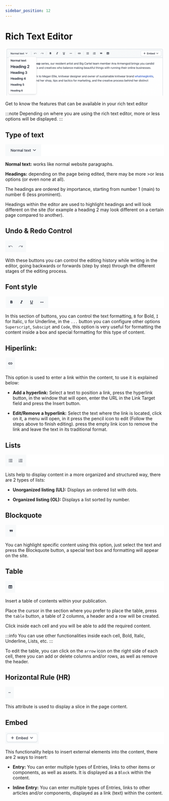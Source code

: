 ```yaml
---
sidebar_position: 12
---
```


# Rich Text Editor

![Import Asset](/img/screen13.png)

Get to know the features that can be available in your rich text editor

:::note
Depending on where you are using the rich text editor, more or less options will be displayed.
:::

## Type of text

![Type of text](/img/screen14.png)

**Normal text:** works like normal website paragraphs.

**Headings:** depending on the page being edited, there may be more >or less options (or even none at all).

The headings are ordered by importance, starting from number 1 (main) to number 6 (less prominent).

Headings within the editor are used to highlight headings and will look different on the site (for example a heading 2 may look different on a certain page compared to another).

## Undo & Redo Control

![Undo & Redo Control](/img/screen15.png)

With these buttons you can control the editing history while writing in the editor, going backwards or forwards (step by step) through the different stages of the editing process.

## Font style

![Font style](/img/screen16.png)

In this section of buttons, you can control the text formatting, `B` for Bold, `I` for Italic, `U` for Underline, in the `...` button you can configure other options `Superscript`, `Subscipt` and `Code`, this option is very useful for formatting the content inside a box and special formatting for this type of content.

## Hiperlink:

![Hiperlink](/img/screen17.png)

This option is used to enter a link within the content, to use it is explained below:

- **Add a hyperlink:** Select a text to position a link, press the hyperlink button, in the window that will open, enter the URL in the Link Target field and press the Insert button.

- **Edit/Remove a hyperlink:** Select the text where the link is located, click on it, a menu will open, in it press the pencil icon to edit (Follow the steps above to finish editing). press the empty link icon to remove the link and leave the text in its traditional format.

## Lists

![Lists](/img/screen18.png)

Lists help to display content in a more organized and structured way, there are 2 types of lists:

- **Unorganized listing (UL):** Displays an ordered list with dots.

- **Organized listing (OL):** Displays a list sorted by number.

## Blockquote

![Blockquote](/img/screen19.png)

You can highlight specific content using this option, just select the text and press the Blockquote button, a special text box and formatting will appear on the site.

## Table

![Table](/img/screen20.png)

Insert a table of contents within your publication.

Place the cursor in the section where you prefer to place the table, press the `table` button, a table of 2 columns, a header and a row will be created.

Click inside each cell and you will be able to add the required content.

:::info
You can use other functionalities inside each cell, Bold, Italic, Underline, Lists, etc.
:::

To edit the table, you can click on the `arrow` icon on the right side of each cell, there you can add or delete columns and/or rows, as well as remove the header.

## Horizontal Rule (HR)

![HR](/img/screen22.png)

This attribute is used to display a slice in the page content.

## Embed

![Embed](/img/screen21.png)

This functionality helps to insert external elements into the content, there are 2 ways to insert:

- **Entry:** You can enter multiple types of Entries, links to other items or components, as well as assets. It is displayed as a `Block` within the content.

- **Inline Entry:** You can enter multiple types of Entries, links to other articles and/or components, displayed as a link (text) within the content.

